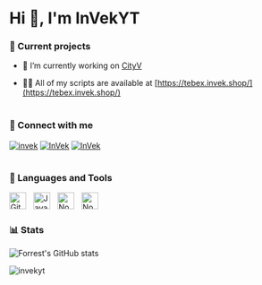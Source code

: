 # Hi 👋, I'm InVekYT

### 🚧 Current projects

- 🔭 I’m currently working on [CityV](https://discord.gg/cityv)

- 👨‍💻 All of my scripts are available at [https://tebex.invek.shop/](https://tebex.invek.shop/)

#

### 📲 Connect with me
<p align="left">
<a href="https://www.youtube.com/channel/UCe_w2gvQmYpcojO6vy1RBfw" target="blank"><img align="center" src="https://img.shields.io/badge/SUBSCRIBE-ME?style=for-the-badge&logo=youtube&color=red" alt="invek" /></a>
<a href="https://github.com/InVekYT" target="blank"><img align="center" src="https://img.shields.io/github/followers/InVekYT?style=for-the-badge&logo=github&logoColor=white&label=Github&color=grey" alt="InVek"/></a>
<a href="https://www.twitch.tv/invekyt" target="blank"><img align="center" src="https://img.shields.io/badge/FOLLOW-ME?style=for-the-badge&logo=twitch&logoColor=white&color=purple" alt="InVek"/></a>
</p>

#

### 🧰 Languages and Tools

<img align="left" alt="Git" width="30px" style="padding-right:10px;" src="https://cdn.jsdelivr.net/gh/devicons/devicon/icons/git/git-original.svg" />
<img align="left" alt="JavaScript" width="30px" style="padding-right:10px;" src="https://cdn.jsdelivr.net/gh/devicons/devicon/icons/javascript/javascript-plain.svg" />
<img align="left" alt="NodeJS" width="30px" style="padding-right:10px;" src="https://cdn.jsdelivr.net/gh/devicons/devicon/icons/nodejs/nodejs-original.svg" />
<img align="left" alt="NodeJS" width="30px" style="padding-right:10px;" src="https://cdn.jsdelivr.net/gh/devicons/devicon/icons/lua/lua-original.svg" />

<br/>

#

### 📊 Stats
![Forrest's GitHub stats](https://github-readme-stats.vercel.app/api?username=InVekYT&show_icons=true&theme=radical)

<p align="left"> <img src="https://komarev.com/ghpvc/?username=invekyt&label=Profile%20views&color=0e75b6&style=flat" alt="invekyt" /> </p>

#
